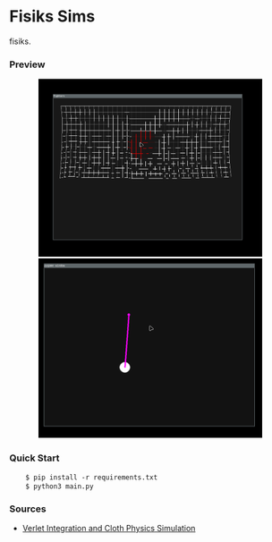 # Fisiks Sims
fisiks. 

### Preview
<center>
<span><img src="./preview/cloth.gif" alt="Cloth Sim" width="400" /></span>
<span><img src="./preview/pendulum.gif" alt="Pendulum Sim" width="400" /></span>
</center>

### Quick Start
```
    $ pip install -r requirements.txt
    $ python3 main.py
```

### Sources
- [Verlet Integration and Cloth Physics Simulation](https://pikuma.com/blog/verlet-integration-2d-cloth-physics-simulation)